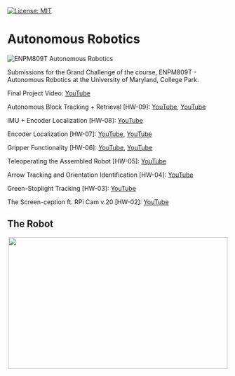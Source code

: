[![License: MIT](https://img.shields.io/badge/License-MIT-yellow.svg)](https://opensource.org/licenses/MIT)

# Autonomous Robotics

![ENPM809T Autonomous Robotics](https://user-images.githubusercontent.com/40534801/190426726-3f51afeb-c456-4477-9b5a-5cc2ad08eea1.png)

Submissions for the Grand Challenge of the course, ENPM809T - Autonomous Robotics at the University of Maryland, College Park.

Final Project Video: [YouTube](https://www.youtube.com/watch?v=vczxY16xsr4&ab_channel=AdarshMalapaka)

Autonomous Block Tracking + Retrieval [HW-09]: [YouTube](https://youtu.be/9uv22vsaFX8), [YouTube](https://youtu.be/2DZOtb8F0Lk)

IMU + Encoder Localization [HW-08]: [YouTube](https://youtu.be/wA47crPrXyk)

Encoder Localization [HW-07]: [YouTube](https://youtu.be/aDxO0KSCq-8), [YouTube](https://youtu.be/WvyYp1UWGx0)

Gripper Functionality [HW-06]: [YouTube](https://youtu.be/SUkskY0j-7s), [YouTube](https://youtu.be/hrYINba4qlU)

Teleoperating the Assembled Robot [HW-05]: [YouTube](https://www.youtube.com/watch?v=CyP2nCQtb8c)

Arrow Tracking and Orientation Identification [HW-04]: [YouTube](https://www.youtube.com/watch?v=jq4XYR5vmws)

Green-Stoplight Tracking [HW-03]: [YouTube](https://www.youtube.com/watch?v=9uxGBBSAziA)

The Screen-ception ft. RPi Cam v.20 [HW-02]: [YouTube](https://www.youtube.com/watch?v=FOM8DysP2zg) 

## The Robot


<p align="center">
  <img src="https://user-images.githubusercontent.com/40534801/190425484-22f519c6-01ce-4911-95a5-13f731d7d6ab.jpeg" width="500" height="300">
</p>








